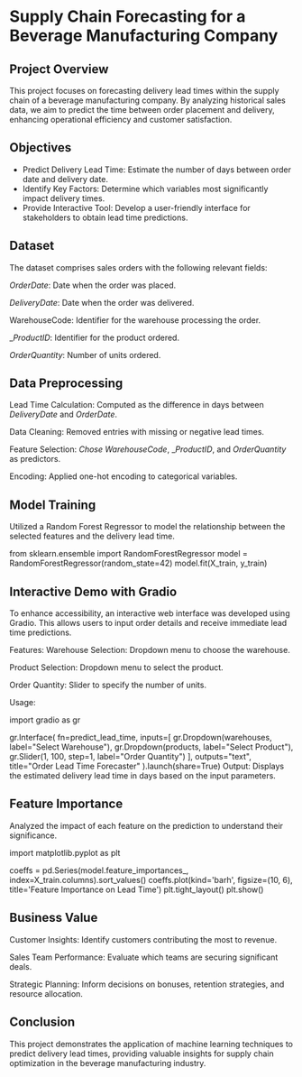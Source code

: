 # Supply Chain Forecasting for a Beverage Manufacturing Company
## Project Overview
This project focuses on forecasting delivery lead times within the supply chain of a beverage manufacturing company. By analyzing historical sales data, we aim to predict the time between order placement and delivery, enhancing operational efficiency and customer satisfaction.

## Objectives
- Predict Delivery Lead Time: Estimate the number of days between order date and delivery date.
- Identify Key Factors: Determine which variables most significantly impact delivery times.
- Provide Interactive Tool: Develop a user-friendly interface for stakeholders to obtain lead time predictions.

## Dataset
The dataset comprises sales orders with the following relevant fields:

_OrderDate_: Date when the order was placed.

_DeliveryDate_: Date when the order was delivered.

WarehouseCode: Identifier for the warehouse processing the order.

__ProductID_: Identifier for the product ordered.

_OrderQuantity_: Number of units ordered.

## Data Preprocessing
Lead Time Calculation: Computed as the difference in days between _DeliveryDate_ and _OrderDate_.

Data Cleaning: Removed entries with missing or negative lead times.

Feature Selection: _Chose WarehouseCode_, __ProductID_, and _OrderQuantity_ as predictors.

Encoding: Applied one-hot encoding to categorical variables.

## Model Training
Utilized a Random Forest Regressor to model the relationship between the selected features and the delivery lead time.

from sklearn.ensemble import RandomForestRegressor
model = RandomForestRegressor(random_state=42)
model.fit(X_train, y_train)

## Interactive Demo with Gradio
To enhance accessibility, an interactive web interface was developed using Gradio. This allows users to input order details and receive immediate lead time predictions.

Features:
Warehouse Selection: Dropdown menu to choose the warehouse.

Product Selection: Dropdown menu to select the product.

Order Quantity: Slider to specify the number of units.

Usage:

import gradio as gr

gr.Interface(
    fn=predict_lead_time,
    inputs=[
        gr.Dropdown(warehouses, label="Select Warehouse"),
        gr.Dropdown(products, label="Select Product"),
        gr.Slider(1, 100, step=1, label="Order Quantity")
    ],
    outputs="text",
    title="Order Lead Time Forecaster"
).launch(share=True)
Output:
Displays the estimated delivery lead time in days based on the input parameters.

## Feature Importance
Analyzed the impact of each feature on the prediction to understand their significance.

import matplotlib.pyplot as plt

coeffs = pd.Series(model.feature_importances_, index=X_train.columns).sort_values()
coeffs.plot(kind='barh', figsize=(10, 6), title='Feature Importance on Lead Time')
plt.tight_layout()
plt.show()

## Business Value
Customer Insights: Identify customers contributing the most to revenue.

Sales Team Performance: Evaluate which teams are securing significant deals.

Strategic Planning: Inform decisions on bonuses, retention strategies, and resource allocation.

## Conclusion
This project demonstrates the application of machine learning techniques to predict delivery lead times, providing valuable insights for supply chain optimization in the beverage manufacturing industry.

